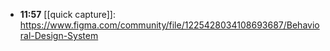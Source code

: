 - **11:57** [[quick capture]]:  https://www.figma.com/community/file/1225428034108693687/Behavioral-Design-System
